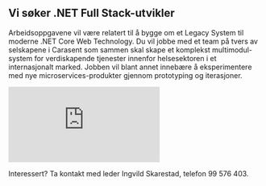 ## Vi søker .NET Full Stack-utvikler

Arbeidsoppgavene vil være relatert til å bygge om et Legacy System til moderne .NET Core Web Technology. Du vil jobbe med et team på tvers av selskapene i Carasent som sammen skal skape et komplekst multimodul-system for verdiskapende tjenester innenfor helsesektoren i et internasjonalt marked. Jobben vil blant annet innebære å eksperimentere med nye microservices-produkter gjennom prototyping og iterasjoner.

![Se stillingen](https://www.finn.no/job/fulltime/ad.html?finnkode=231868993)

Interessert? Ta kontakt med leder Ingvild Skarestad, telefon 99 576 403.
